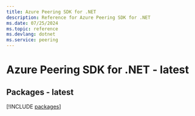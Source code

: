 ```yaml
---
title: Azure Peering SDK for .NET
description: Reference for Azure Peering SDK for .NET
ms.date: 07/25/2024
ms.topic: reference
ms.devlang: dotnet
ms.service: peering
---
```

# Azure Peering SDK for .NET - latest
## Packages - latest
[!INCLUDE [packages](peering-index.md)]